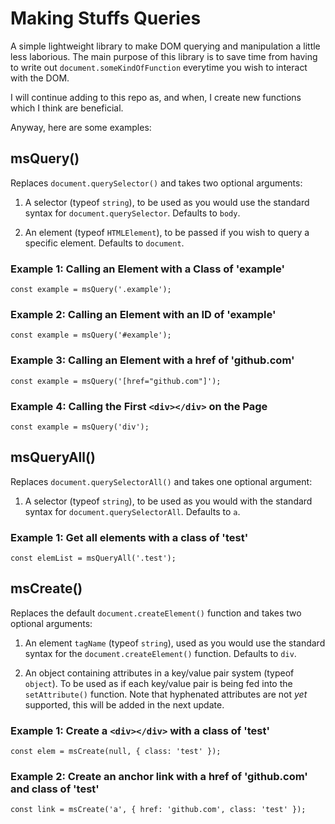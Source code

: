 # Making Stuffs Queries
A simple lightweight library to make DOM querying and manipulation a little less laborious. The main purpose of this library is to save time from having to write out `document.someKindOfFunction` everytime you wish to interact with the DOM. 

I will continue adding to this repo as, and when, I create new functions which I think are beneficial. 

Anyway, here are some examples:

## msQuery()
Replaces `document.querySelector()` and takes two optional arguments: 

1. A selector (typeof `string`), to be used as you would use the standard syntax for `document.querySelector`. Defaults to `body`.

2. An element (typeof `HTMLElement`), to be passed if you wish to query a specific element. Defaults to `document`.

### Example 1: Calling an Element with a Class of 'example'

```
const example = msQuery('.example');
```

### Example 2: Calling an Element with an ID of 'example'

```
const example = msQuery('#example');
```

### Example 3: Calling an Element with a href of 'github.com'

```
const example = msQuery('[href="github.com"]');
```

### Example 4: Calling the First `<div></div>` on the Page

```
const example = msQuery('div');
```

## msQueryAll()

Replaces `document.querySelectorAll()` and takes one optional argument:

1. A selector (typeof `string`), to be used as you would with the standard syntax for `document.querySelectorAll`. Defaults to `a`.

### Example 1: Get all elements with a class of 'test'

```
const elemList = msQueryAll('.test');
```

## msCreate()
Replaces the default `document.createElement()` function and takes two optional arguments:

1. An element `tagName` (typeof `string`), used as you would use the standard syntax for the `document.createElement()` function. Defaults to `div`.

2. An object containing attributes in a key/value pair system (typeof `object`). To be used as if each key/value pair is being fed into the `setAttribute()` function. Note that hyphenated attributes are not *yet* supported, this will be added in the next update. 

### Example 1: Create a `<div></div>` with a class of 'test'
```
const elem = msCreate(null, { class: 'test' });
```

### Example 2: Create an anchor link with a href of 'github.com' and class of 'test'
```
const link = msCreate('a', { href: 'github.com', class: 'test' });
```